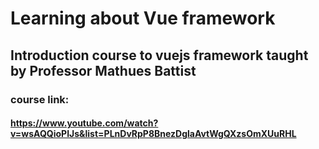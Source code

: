 # Learning about Vue framework

## Introduction course to vuejs framework taught by Professor Mathues Battist

### course link:
####  https://www.youtube.com/watch?v=wsAQQioPIJs&list=PLnDvRpP8BnezDglaAvtWgQXzsOmXUuRHL
